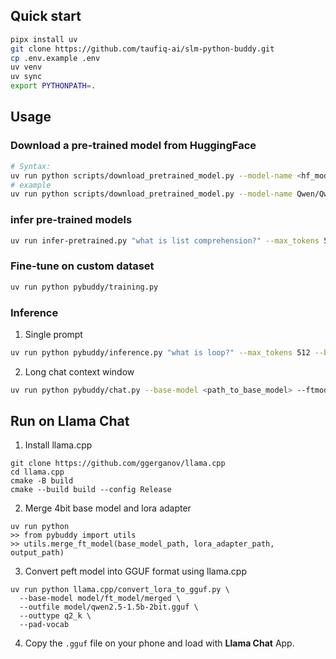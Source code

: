 ## Quick start

```sh
pipx install uv
git clone https://github.com/taufiq-ai/slm-python-buddy.git
cp .env.example .env
uv venv
uv sync
export PYTHONPATH=.
```

## Usage
### Download a pre-trained model from HuggingFace
```bash
# Syntax: 
uv run python scripts/download_pretrained_model.py --model-name <hf_model_name> --model-dir <dir_to_save_model> --device <device>
# example
uv run python scripts/download_pretrained_model.py --model-name Qwen/Qwen2.5-Coder-1.5B-Instruct --model-dir model --device auto
```

### infer pre-trained models
```bash
uv run infer-pretrained.py "what is list comprehension?" --max_tokens 500 --model_path <path_to_model_dir>  --device auto
```

### Fine-tune on custom dataset
```bash
uv run python pybuddy/training.py
```

### Inference
1. Single prompt  
```bash
uv run python pybuddy/inference.py "what is loop?" --max_tokens 512 --base-model model/Qwen/Qwen2.5-Coder-1.5B-Instruct --ftmodel <path_to_ft_model> --device auto
```
2. Long chat context window
```bash
uv run python pybuddy/chat.py --base-model <path_to_base_model> --ftmodel <path_to_fine_tuned_model> --device "auto"
```


## Run on Llama Chat
1. Install llama.cpp
```
git clone https://github.com/ggerganov/llama.cpp
cd llama.cpp
cmake -B build
cmake --build build --config Release
```
2. Merge 4bit base model and lora adapter
```
uv run python
>> from pybuddy import utils
>> utils.merge_ft_model(base_model_path, lora_adapter_path, output_path)
```
3. Convert peft model into GGUF format using llama.cpp
```
uv run python llama.cpp/convert_lora_to_gguf.py \
  --base-model model/ft_model/merged \
  --outfile model/qwen2.5-1.5b-2bit.gguf \
  --outtype q2_k \
  --pad-vocab
```
4. Copy the `.gguf` file on your phone and load with **Llama Chat** App.
